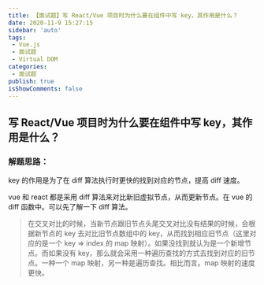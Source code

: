```yaml
---
title: 【面试题】写 React/Vue 项目时为什么要在组件中写 key，其作用是什么？
date: 2020-11-9 15:27:15
sidebar: 'auto'
tags:
 - Vue.js
 - 面试题
 - Virtual DOM 
categories:
 - 面试题
publish: true 
isShowComments: false
---
```


## 写 React/Vue 项目时为什么要在组件中写 key，其作用是什么？

### 解题思路：

key 的作用是为了在 diff 算法执行时更快的找到对应的节点，提高 diff 速度。

vue 和 react 都是采用 diff 算法来对比新旧虚拟节点，从而更新节点。在 vue 的 diff 函数中。可以先了解一下 diff 算法。

> 在交叉对比的时候，当新节点跟旧节点头尾交叉对比没有结果的时候，会根据新节点的 key 去对比旧节点数组中的 key，从而找到相应旧节点（这里对应的是一个 key => index 的 map 映射）。如果没找到就认为是一个新增节点。而如果没有 key，那么就会采用一种遍历查找的方式去找到对应的旧节点。一种一个 map 映射，另一种是遍历查找。相比而言。map 映射的速度更快。

